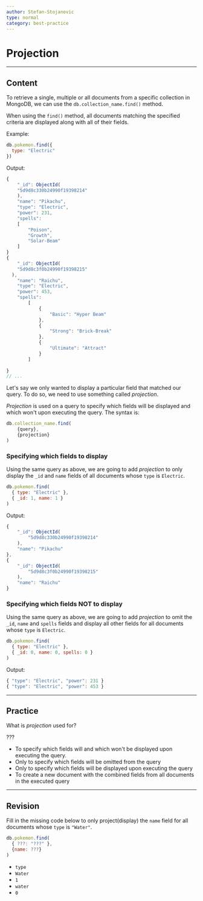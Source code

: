 ```yaml
---
author: Stefan-Stojanovic
type: normal
category: best-practice
---
```


# Projection


---

## Content

To retrieve a single, multiple or all documents from a specific collection in MongoDB, we can use the `db.collection_name.find()` method.

When using the `find()` method, all documents matching the specified criteria are displayed along with all of their fields.

Example:

```javascript
db.pokemon.find({
  type: "Electric"
})
```

Output:

```javascript
{ 
	"_id": ObjectId(
    "5d9d8c330b24990f19398214"
	), 
	"name": "Pikachu", 
	"type": "Electric", 
	"power": 231, 
	"spells":
	[
		"Poison", 
		"Growth", 
		"Solar-Beam" 
	] 
}
{ 
	"_id": ObjectId(
    "5d9d8c3f0b24990f19398215"
  ), 
	"name": "Raichu", 
	"type": "Electric", 
	"power": 453, 
	"spells": 
		[ 
			{ 
				"Basic": "Hyper Beam" 
			}, 
			{ 
				"Strong": "Brick-Break" 
			}, 
			{ 
				"Ultimate": "Attract" 
			} 
		]
		 
}
// ...
```

Let's say we only wanted to display a particular field that matched our query. To do so, we need to use something called *projection*.

*Projection* is used on a query to specify which fields will be displayed and which won't upon executing the query. The syntax is:

```javascript
db.collection_name.find(
	{query},
	{projection}
)
```

### Specifying which fields to display

Using the same query as above, we are going to add *projection* to only display the `_id` and `name` fields of all documents whose `type` is `Electric`.

```javascript
db.pokemon.find(
  { type: "Electric" },
  { _id: 1, name: 1 }
)
```

Output:

```javascript
{
	"_id": ObjectId(
		"5d9d8c330b24990f19398214"
	),
	"name": "Pikachu"
},
{
	"_id": ObjectId(
		"5d9d8c3f0b24990f19398215"
	),
	"name": "Raichu"
}
```

### Specifying which fields NOT to display

Using the same query as above, we are going to add *projection* to omit the `_id`, `name` and `spells` fields and display all other fields for all documents whose `type` is `Electric`.

```javascript
db.pokemon.find(
  { type: "Electric" },
  { _id: 0, name: 0, spells: 0 }
)
```

Output:

```javascript
{ "type": "Electric", "power": 231 }
{ "type": "Electric", "power": 453 }
```


---

## Practice

What is *projection* used for?

???

- To specify which fields will and which won't be displayed upon executing the query.
- Only to specify which fields will be omitted from the query
- Only to specify which fields will be displayed upon executing the query
- To create a new document with the combined fields from all documents in the executed query


---

## Revision

Fill in the missing code below to only project(display) the `name` field for all documents whose `type` is `"Water"`.

```javascript
db.pokemon.find(
  { ???: "???" },
  {name: ???}
)
```

- `type`
- `Water`
- `1`
- `water`
- `0`
